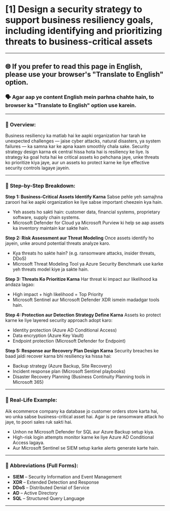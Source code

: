 # [1] Design a security strategy to support business resiliency goals, including identifying and prioritizing threats to business-critical assets

---

## 🌐 If you prefer to read this page in English, please use your browser's "Translate to English" option.

### 🗣️ Agar aap ye content English mein parhna chahte hain, to browser ka "Translate to English" option use karein.

---

### 🔹 Overview:

Business resiliency ka matlab hai ke aapki organization har tarah ke unexpected challenges — jaise cyber attacks, natural disasters, ya system failures — ka samna kar ke apna kaam smoothly chala sake. Security strategy design karna ek central hissa hota hai is resiliency ke liye. Is strategy ka goal hota hai ke critical assets ko pehchana jaye, unke threats ko prioritize kiya jaye, aur un assets ko protect karne ke liye effective security controls lagaye jayein.

---

### 🔹 Step-by-Step Breakdown:

**Step 1: Business-Critical Assets Identify Karna**
Sabse pehle yeh samajhna zaroori hai ke aapki organization ke liye sabse important cheezein kya hain.

* Yeh assets ho sakti hain: customer data, financial systems, proprietary software, supply chain systems.
* Microsoft Defender for Cloud ya Microsoft Purview ki help se aap assets ka inventory maintain kar sakte hain.

**Step 2: Risk Assessment aur Threat Modeling**
Once assets identify ho jayein, unke around potential threats analyze karo.

* Kya threats ho sakte hain? (e.g. ransomware attacks, insider threats, DDoS)
* Microsoft Threat Modeling Tool ya Azure Security Benchmark use karke yeh threats model kiye ja sakte hain.

**Step 3: Threats Ko Prioritize Karna**
Har threat ki impact aur likelihood ka andaza lagao:

* High impact + high likelihood = Top Priority
* Microsoft Sentinel aur Microsoft Defender XDR ismein madadgar tools hain.

**Step 4: Protection aur Detection Strategy Define Karna**
Assets ko protect karne ke liye layered security approach adopt karo:

* Identity protection (Azure AD Conditional Access)
* Data encryption (Azure Key Vault)
* Endpoint protection (Microsoft Defender for Endpoint)

**Step 5: Response aur Recovery Plan Design Karna**
Security breaches ke baad jaldi recover karna bhi resiliency ka hissa hai:

* Backup strategy (Azure Backup, Site Recovery)
* Incident response plan (Microsoft Sentinel playbooks)
* Disaster Recovery Planning (Business Continuity Planning tools in Microsoft 365)

---

### 🔹 Real-Life Example:

Aik ecommerce company ka database jo customer orders store karta hai, wo unka sabse business-critical asset hai. Agar is pe ransomware attack ho jaye, to poori sales ruk sakti hai.

* Unhon ne Microsoft Defender for SQL aur Azure Backup setup kiya.
* High-risk login attempts monitor karne ke liye Azure AD Conditional Access lagaya.
* Aur Microsoft Sentinel se SIEM setup karke alerts generate karte hain.

---

### 🔹 Abbreviations (Full Forms):

* **SIEM** – Security Information and Event Management
* **XDR** – Extended Detection and Response
* **DDoS** – Distributed Denial of Service
* **AD** – Active Directory
* **SQL** – Structured Query Language

---

